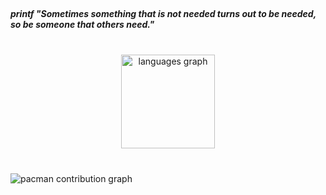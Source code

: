 <br clear="both">

<h5 align="left">printf "Sometimes something that is not needed turns out to be needed, so be someone that others need."</h5>

###

<br clear="both">

<div align="center">
  <img src="https://github-readme-stats.vercel.app/api/top-langs?username=bimbap&locale=en&hide_title=false&layout=compact&card_width=320&langs_count=5&theme=gruvbox&hide_border=false&order=2" height="150" alt="languages graph"  />
</div>

###

<br clear="both">

<picture>
  <source media="(prefers-color-scheme: dark)" srcset="https://raw.githubusercontent.com/bimbap/bimbap/output/pacman-contribution-graph-dark.svg">
  <source media="(prefers-color-scheme: light)" srcset="https://raw.githubusercontent.com/bimbap/bimbap/output/pacman-contribution-graph.svg">
  <img alt="pacman contribution graph" src="https://raw.githubusercontent.com/bimbap/bimbap/output/pacman-contribution-graph.svg">
</picture>

###

<!--
**bimbap/bimbap** is a ✨ _special_ ✨ repository because its `README.md` (this file) appears on your GitHub profile.
-->
